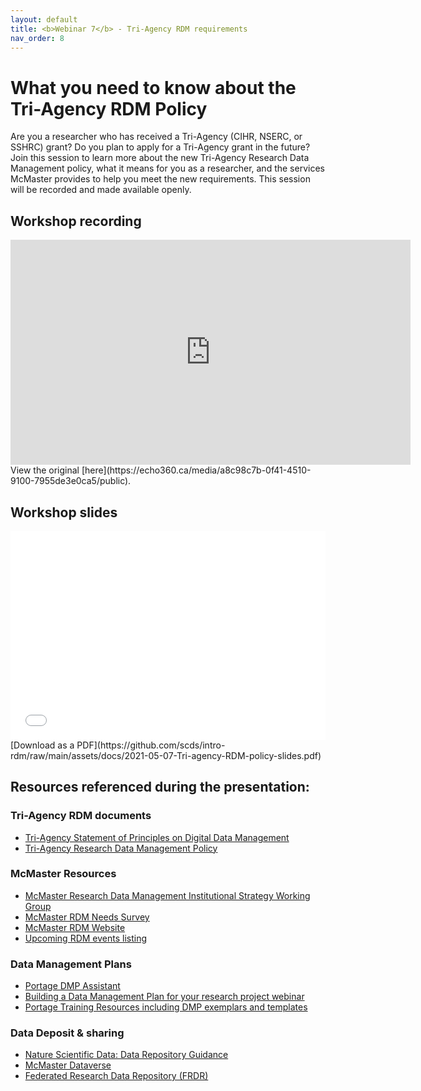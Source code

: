 ```yaml
---
layout: default
title: <b>Webinar 7</b> - Tri-Agency RDM requirements
nav_order: 8
---
```


# What you need to know about the Tri-Agency RDM Policy

Are you a researcher who has received a Tri-Agency (CIHR, NSERC, or SSHRC) grant? Do you plan to apply for a Tri-Agency grant in the future? Join this session to learn more about the new Tri-Agency Research Data Management policy, what it means for you as a researcher, and the services McMaster provides to help you meet the new requirements. This session will be recorded and made available openly.


## Workshop recording

<iframe height="360" width="640" allowfullscreen frameborder=0 src="https://echo360.ca/media/a8c98c7b-0f41-4510-9100-7955de3e0ca5/public"></iframe>
View the original [here](https://echo360.ca/media/a8c98c7b-0f41-4510-9100-7955de3e0ca5/public).

## Workshop slides

<div style="position:relative;padding-top:66.25%;">
<iframe src="//docs.google.com/viewer?url=https://github.com/scds/intro-rdm/raw/main/assets/docs/2021-05-07-Tri-agency-RDM-policy-slides.pdf?dl=0&hl=en_US&embedded=true" class="gde-frame" style="position:absolute;top:0;left:0;width:100%;height:100%;border:none;" scrolling="no"></iframe>
</div>
[Download as a PDF](https://github.com/scds/intro-rdm/raw/main/assets/docs/2021-05-07-Tri-agency-RDM-policy-slides.pdf)
<br>


## Resources referenced during the presentation:

### Tri-Agency RDM documents
* [Tri-Agency Statement of Principles on Digital Data Management](https://www.science.gc.ca/eic/site/063.nsf/eng/h_83F7624E.html?OpenDocument)
* [Tri-Agency Research Data Management Policy](https://www.science.gc.ca/eic/site/063.nsf/eng/h_97610.html)

### McMaster Resources
* [McMaster Research Data Management Institutional Strategy Working Group](https://rdm.mcmaster.ca/iswg)
* [McMaster RDM Needs Survey](https://u.mcmaster.ca/rdm-survey)
* [McMaster RDM Website](https://rdm.mcmaster.ca)
* [Upcoming RDM events listing](https://scds.ca/events/rdm/2021-2022/)

### Data Management Plans
* [Portage DMP Assistant](assistant.portagenetwork.ca)
* [Building a Data Management Plan for your research project webinar](scds.github.io/intro-rdm/dmp)
* [Portage Training Resources including DMP exemplars and templates](https://portagenetwork.ca/tools-and-resources/training-resources/)

### Data Deposit & sharing
* [Nature Scientific Data: Data Repository Guidance](https://www.nature.com/sdata/policies/repositories)
* [McMaster Dataverse](https://dataverse.scholarsportal.info/dataverse/mcmaster)
* [Federated Research Data Repository (FRDR)](https://www.frdr-dfdr.ca/repo/)
